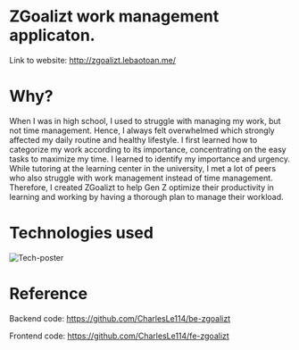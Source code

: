 # ZGoalizt work management applicaton.
Link to website: http://zgoalizt.lebaotoan.me/
# Why?
When I was in high school, I used to struggle with managing my work, but not time management. Hence, I always felt overwhelmed which strongly affected my daily routine and healthy lifestyle. I first learned how to categorize my work according to its importance, concentrating on the easy tasks to maximize my time. I learned to identify my importance and urgency. While tutoring at the learning center in the university, I met a lot of peers who also struggle with work management instead of time management. Therefore, I created ZGoalizt to help Gen Z optimize their productivity in learning and working by having a thorough plan to manage their workload.
# Technologies used
![Tech-poster](https://user-images.githubusercontent.com/56160926/129475118-7b494339-849f-4d97-9f1c-bd07f98677c7.jpg)
# Reference
Backend code: https://github.com/CharlesLe114/be-zgoalizt

Frontend code: https://github.com/CharlesLe114/fe-zgoalizt
